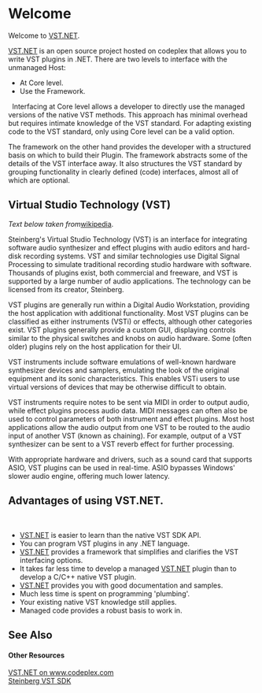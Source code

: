 # Welcome

Welcome to <a href="http://www.codeplex.com/vstnet">VST.NET</a>.


<a href="http://www.codeplex.com/vstnet">VST.NET</a> is an open source project hosted on codeplex that allows you to write VST plugins in .NET. There are two levels to interface with the unmanaged Host:
&nbsp;<ul><li>At Core level.</li><li>Use the Framework.</li></ul>&nbsp;
Interfacing at Core level allows a developer to directly use the managed versions of the native VST methods. This approach has minimal overhead but requires intimate knowledge of the VST standard. For adapting existing code to the VST standard, only using Core level can be a valid option.


The framework on the other hand provides the developer with a structured basis on which to build their Plugin. The framework abstracts some of the details of the VST interface away. It also structures the VST standard by grouping functionality in clearly defined (code) interfaces, almost all of which are optional.



## Virtual Studio Technology (VST)

_Text below taken from_<a href="http://en.wikipedia.org/wiki/Virtual_Studio_Technology">wikipedia</a>.


Steinberg's Virtual Studio Technology (VST) is an interface for integrating software audio synthesizer and effect plugins with audio editors and hard-disk recording systems. VST and similar technologies use Digital Signal Processing to simulate traditional recording studio hardware with software. Thousands of plugins exist, both commercial and freeware, and VST is supported by a large number of audio applications. The technology can be licensed from its creator, Steinberg.


VST plugins are generally run within a Digital Audio Workstation, providing the host application with additional functionality. Most VST plugins can be classified as either instruments (VSTi) or effects, although other categories exist. VST plugins generally provide a custom GUI, displaying controls similar to the physical switches and knobs on audio hardware. Some (often older) plugins rely on the host application for their UI.


VST instruments include software emulations of well-known hardware synthesizer devices and samplers, emulating the look of the original equipment and its sonic characteristics. This enables VSTi users to use virtual versions of devices that may be otherwise difficult to obtain.


VST instruments require notes to be sent via MIDI in order to output audio, while effect plugins process audio data. MIDI messages can often also be used to control parameters of both instrument and effect plugins. Most host applications allow the audio output from one VST to be routed to the audio input of another VST (known as chaining). For example, output of a VST synthesizer can be sent to a VST reverb effect for further processing.


With appropriate hardware and drivers, such as a sound card that supports ASIO, VST plugins can be used in real-time. ASIO bypasses Windows' slower audio engine, offering much lower latency.



## Advantages of using VST.NET.
&nbsp;<ul><li><a href="http://www.codeplex.com/vstnet">VST.NET</a> is easier to learn than the native VST SDK API.</li><li>You can program VST plugins in any .NET language.</li><li><a href="http://www.codeplex.com/vstnet">VST.NET</a> provides a framework that simplifies and clarifies the VST interfacing options.</li><li>It takes far less time to develop a managed <a href="http://www.codeplex.com/vstnet">VST.NET</a> plugin than to develop a C/C++ native VST plugin.</li><li><a href="http://www.codeplex.com/vstnet">VST.NET</a> provides you with good documentation and samples.</li><li>Much less time is spent on programming 'plumbing'.</li><li>Your existing native VST knowledge still applies.</li><li>Managed code provides a robust basis to work in.</li></ul>

## See Also


#### Other Resources
<a href="http://www.codeplex.com/vstnet">VST.NET on www.codeplex.com</a><br /><a href="http://www.steinberg.net/en/company/3rd_party_developer.html">Steinberg VST SDK</a><br />